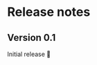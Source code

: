 # Release notes

<!-- TODO Update version after release -->
## Version 0.1

Initial release 🎉

<!-- Link to release blog post -->
